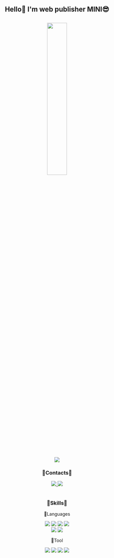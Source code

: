 <!--
**minyikim/MINYIKIM** is a ✨ _special_ ✨ repository because its `README.md` (this file) appears on your GitHub profile.

Here are some ideas to get you started:

- 🔭 I’m currently working on ...
- 🌱 I’m currently learning ...
- 👯 I’m looking to collaborate on ...
- 🤔 I’m looking for help with ...
- 💬 Ask me about ...
- 📫 How to reach me: ...
- 😄 Pronouns: ...
- ⚡ Fun fact: ...
-->

<!-- ---------------------------------------------------------------------------------------------- -->
<div align="center">
<h2><b>Hello👋 I'm web publisher MINI😎</b><h2> 
<img width="35%" src="https://user-images.githubusercontent.com/108590624/210601290-145df3d1-881c-40b8-ba0e-4b9ba2a5a464.gif"/>
<br>
 
<a href="https://hits.seeyoufarm.com">
   <img src="https://hits.seeyoufarm.com/api/count/incr/badge.svg?url=https%3A%2F%2Fgithub.com%2Fminyikim&count_bg=%23FFD194&title_bg=%23AA6100&icon=fandom.svg&icon_color=%23E7E7E7&title=hits&edge_flat=false"/>
 </a>
 
<h3>💜Contacts💜</h3>
<a href="https://www.instagram.com/_my9912/">
 <img src="https://img.shields.io/badge/Instagram-E4405F?style=flat-square&logo=Instagram&logoColor=white&link=https://www.instagram.com/hongssup"/>
</a>
<a href="https://blog.naver.com/my_9912">
 <img src="https://img.shields.io/badge/Naver-03C75A?style=flat-square&logo=Naver&logoColor=white&link=https://blog.naver.com/my_9912"/>
</a>
<br>
  
<br>
<h3>💜Skills💜</h3>

<p>👾Languages</p>
 <p>
  <!-- <img src="https://img.shields.io/badge/jQuery-0769AD?style=flat-square&logo=jQuery&logoColor=white"/> -->
  <img src="https://img.shields.io/badge/HTML5-E34F26?style=flat-square&logo=HTML5&logoColor=white"/>
  <img src="https://img.shields.io/badge/CSS3-1572B6?style=flat-square&logo=CSS3&logoColor=white"/>
  <img src="https://img.shields.io/badge/JavaScript-F7DF1E?style=flat-square&logo=JavaScript&logoColor=white"/>
  <img src="https://img.shields.io/badge/jQuery-0769AD?style=flat-square&logo=jQuery&logoColor=white"/>
  <br>
  <img src="https://img.shields.io/badge/Linux-FCC624?style=flat-square&logo=Linux&logoColor=white"/>
  <img src="https://img.shields.io/badge/C-A8B9CC?style=flat-square&logo=C&logoColor=white"/>
 </p>
<p>👾Tool</p>
 <p>
  <img src="https://img.shields.io/badge/Adobe Photoshop-31A8FF?style=flat-square&logo=Adobe Photoshop&logoColor=white"/>
  <img src="https://img.shields.io/badge/Adobe Illustrator-FF9A00?style=flat-square&logo=Adobe Illustrator&logoColor=white"/>
  <img src="https://img.shields.io/badge/Adobe Lightroom-31A8FF?style=flat-square&logo=Adobe Lightroom&logoColor=white"/>
  <img src="https://img.shields.io/badge/Adobe Premiere Pro-9999FF?style=flat-square&logo=Adobe Premiere Pro&logoColor=white"/>
 </p>
</div>
